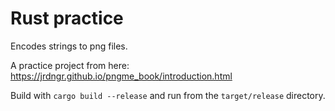 # Rust practice

Encodes strings to png files.

A practice project from here: https://jrdngr.github.io/pngme_book/introduction.html

Build with `cargo build --release` and run from the `target/release` directory.

